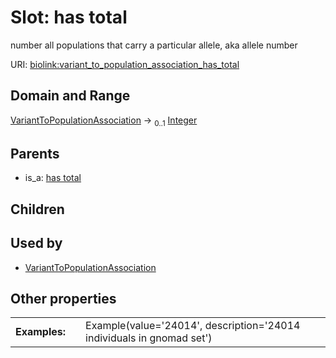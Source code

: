 
# Slot: has total


number all populations that carry a particular allele, aka allele number

URI: [biolink:variant_to_population_association_has_total](https://w3id.org/biolink/variant_to_population_association_has_total)


## Domain and Range

[VariantToPopulationAssociation](VariantToPopulationAssociation.md) &#8594;  <sub>0..1</sub> [Integer](types/Integer.md)

## Parents

 *  is_a: [has total](has_total.md)

## Children


## Used by

 * [VariantToPopulationAssociation](VariantToPopulationAssociation.md)

## Other properties

|  |  |  |
| --- | --- | --- |
| **Examples:** | | Example(value='24014', description='24014 individuals in gnomad set') |

